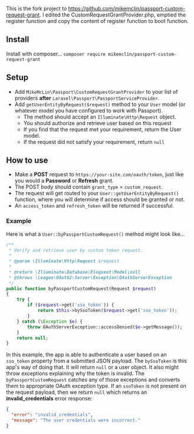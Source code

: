 This is the fork project to https://github.com/mikemclin/passport-custom-request-grant. I edited the CustomRequestGrantProvider.php, emptied the register function and copy the content of register function to boot function.

## Install

Install with composer...  `composer require mikemclin/passport-custom-request-grant`

## Setup

* Add `MikeMcLin\Passport\CustomRequestGrantProvider` to your list of providers **after** `Laravel\Passport\PassportServiceProvider`.
* Add `getUserEntityByRequest($request)` method to your `User` model (or whatever model you have configured to work with Passport).
    * The method should accept an `Illuminate\Http\Request` object.
    * You should authorize and retrieve user based on this request
    * If you find that the request met your requirement, return the User model.
    * If the request did not satisfy your requirement, return `null`

## How to use

* Make a **POST** request to `https://your-site.com/oauth/token`, just like you would a **Password** or **Refresh** grant.
* The POST body should contain `grant_type` = `custom_request`.
* The request will get routed to your `User::getUserEntityByRequest()` function, where you will determine if access should be granted or not.
* An `access_token` and `refresh_token` will be returned if successful.

### Example

Here is what a `User::byPassportCustomRequest()` method might look like...

```php
/**
 * Verify and retrieve user by custom token request.
 *
 * @param \Illuminate\Http\Request $request
 *
 * @return \Illuminate\Database\Eloquent\Model|null
 * @throws \League\OAuth2\Server\Exception\OAuthServerException
 */
public function byPassportCustomRequest(Request $request)
{
    try {
        if ($request->get('sso_token')) {
            return $this->bySsoToken($request->get('sso_token'));
        }
    } catch (\Exception $e) {
        throw OAuthServerException::accessDenied($e->getMessage());
    }
    return null;
}
```

In this example, the app is able to authenticate a user based on an `sso_token` property from a submitted JSON payload.  The `bySsoToken` is this app's way of doing that.  It will return `null` or a user object.  It also might throw exceptions explaining why the token is invalid.  The `byPassportCustomRequest` catches any of those exceptions and converts them to appropriate OAuth exception type.  If an `ssoToken` is not present on the request payload, then we return `null` which returns an **invalid_credentials** error response:

```json
{
  "error": "invalid_credentials",
  "message": "The user credentials were incorrect."
}
```
